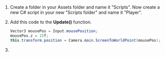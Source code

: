1. Create a folder in your Assets folder and name it "Scripts". Now create a new C# script in your new "Scripts folder" and name it "Player".
2. Add this code to the **Update()** function. 

    ```c#
    Vector3 mousePos = Input.mousePosition;  
    mousePos.z = 15f;
    this.transform.position = Camera.main.ScreenToWorldPoint(mousePos);
    ```
3.  